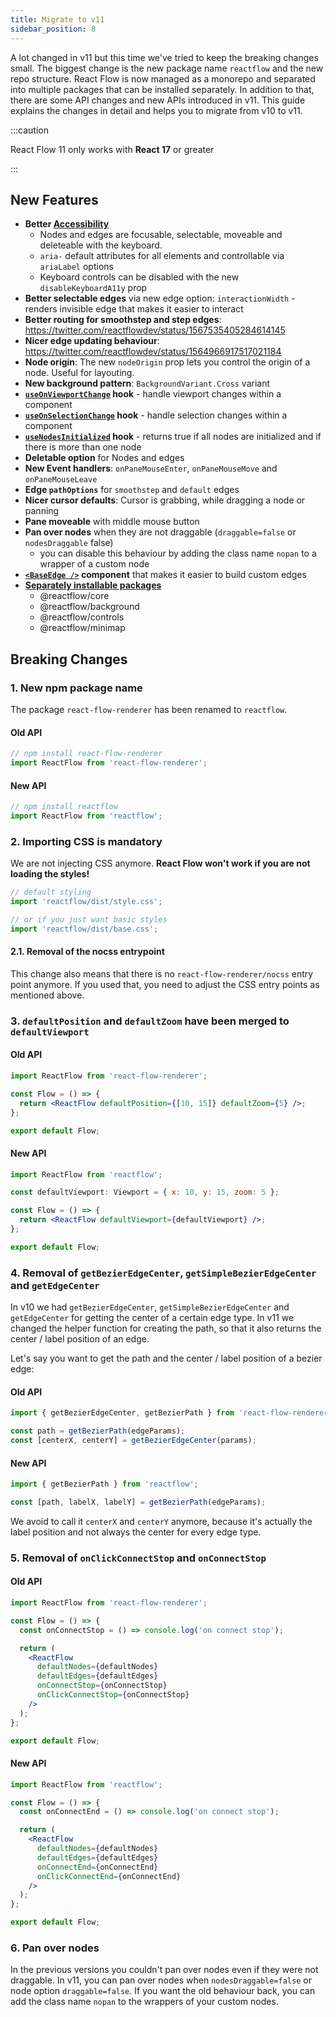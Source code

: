 ```yaml
---
title: Migrate to v11
sidebar_position: 8
---
```


A lot changed in v11 but this time we've tried to keep the breaking changes small. The biggest change is the new package name `reactflow` and the new repo structure. React Flow is now managed as a monorepo and separated into multiple packages that can be installed separately. In addition to that, there are some API changes and new APIs introduced in v11. This guide explains the changes in detail and helps you to migrate from v10 to v11.

:::caution

React Flow 11 only works with **React 17** or greater

:::

## New Features

- **Better [Accessibility](/docs/guides/accessibility)**
  - Nodes and edges are focusable, selectable, moveable and deleteable with the keyboard.
  - `aria-` default attributes for all elements and controllable via `ariaLabel` options
  - Keyboard controls can be disabled with the new `disableKeyboardA11y` prop
- **Better selectable edges** via new edge option: `interactionWidth` - renders invisible edge that makes it easier to interact
- **Better routing for smoothstep and step edges**: https://twitter.com/reactflowdev/status/1567535405284614145
- **Nicer edge updating behaviour**: https://twitter.com/reactflowdev/status/1564966917517021184
- **Node origin**: The new `nodeOrigin` prop lets you control the origin of a node. Useful for layouting.
- **New background pattern**: `BackgroundVariant.Cross` variant
- **[`useOnViewportChange`](/docs/api/hooks/use-on-viewport-change) hook** - handle viewport changes within a component
- **[`useOnSelectionChange`](/docs/api/hooks/use-on-selection-change) hook** - handle selection changes within a component
- **[`useNodesInitialized`](/docs/api/hooks/use-nodes-initialized) hook** - returns true if all nodes are initialized and if there is more than one node
- **Deletable option** for Nodes and edges
- **New Event handlers**: `onPaneMouseEnter`, `onPaneMouseMove` and `onPaneMouseLeave`
- **Edge `pathOptions`** for `smoothstep` and `default` edges
- **Nicer cursor defaults**: Cursor is grabbing, while dragging a node or panning
- **Pane moveable** with middle mouse button
- **Pan over nodes** when they are not draggable (`draggable=false` or `nodesDraggable` false)
  - you can disable this behaviour by adding the class name `nopan` to a wrapper of a custom node
- **[`<BaseEdge />`](/docs/api/edges/base-edge) component** that makes it easier to build custom edges
- **[Separately installable packages](/docs/concepts/packages/)**
  - @reactflow/core
  - @reactflow/background
  - @reactflow/controls
  - @reactflow/minimap

## Breaking Changes

### 1. New npm package name

The package `react-flow-renderer` has been renamed to `reactflow`.

#### Old API

```js
// npm install react-flow-renderer
import ReactFlow from 'react-flow-renderer';
```

#### New API

```js
// npm install reactflow
import ReactFlow from 'reactflow';
```

### 2. Importing CSS is mandatory

We are not injecting CSS anymore. **React Flow won't work if you are not loading the styles!**

```js
// default styling
import 'reactflow/dist/style.css';

// or if you just want basic styles
import 'reactflow/dist/base.css';
```

#### 2.1. Removal of the nocss entrypoint

This change also means that there is no `react-flow-renderer/nocss` entry point anymore. If you used that, you need to adjust the CSS entry points as mentioned above.

### 3. `defaultPosition` and `defaultZoom` have been merged to `defaultViewport`

#### Old API

```jsx
import ReactFlow from 'react-flow-renderer';

const Flow = () => {
  return <ReactFlow defaultPosition={[10, 15]} defaultZoom={5} />;
};

export default Flow;
```

#### New API

```jsx
import ReactFlow from 'reactflow';

const defaultViewport: Viewport = { x: 10, y: 15, zoom: 5 };

const Flow = () => {
  return <ReactFlow defaultViewport={defaultViewport} />;
};

export default Flow;
```

### 4. Removal of `getBezierEdgeCenter`, `getSimpleBezierEdgeCenter` and `getEdgeCenter`

In v10 we had `getBezierEdgeCenter`, `getSimpleBezierEdgeCenter` and `getEdgeCenter` for getting the center of a certain edge type.
In v11 we changed the helper function for creating the path, so that it also returns the center / label position of an edge.

Let's say you want to get the path and the center / label position of a bezier edge:

#### Old API

```jsx
import { getBezierEdgeCenter, getBezierPath } from 'react-flow-renderer';

const path = getBezierPath(edgeParams);
const [centerX, centerY] = getBezierEdgeCenter(params);
```

#### New API

```jsx
import { getBezierPath } from 'reactflow';

const [path, labelX, labelY] = getBezierPath(edgeParams);
```

We avoid to call it `centerX` and `centerY` anymore, because it's actually the label position and not always the center for every edge type.

### 5. Removal of `onClickConnectStop` and `onConnectStop`

#### Old API

```jsx
import ReactFlow from 'react-flow-renderer';

const Flow = () => {
  const onConnectStop = () => console.log('on connect stop');

  return (
    <ReactFlow
      defaultNodes={defaultNodes}
      defaultEdges={defaultEdges}
      onConnectStop={onConnectStop}
      onClickConnectStop={onConnectStop}
    />
  );
};

export default Flow;
```

#### New API

```jsx
import ReactFlow from 'reactflow';

const Flow = () => {
  const onConnectEnd = () => console.log('on connect stop');

  return (
    <ReactFlow
      defaultNodes={defaultNodes}
      defaultEdges={defaultEdges}
      onConnectEnd={onConnectEnd}
      onClickConnectEnd={onConnectEnd}
    />
  );
};

export default Flow;
```

### 6. Pan over nodes

In the previous versions you couldn't pan over nodes even if they were not draggable. In v11, you can pan over nodes when `nodesDraggable=false` or node option `draggable=false`. If you want the old behaviour back, you can add the class name `nopan` to the wrappers of your custom nodes.
